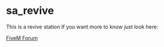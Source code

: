 # sa_revive
This is a revive station
If you want more to know just look here:

[FiveM Forum](https://forum.cfx.re/t/esx-free-sa-revive-revive-station/4821405)

